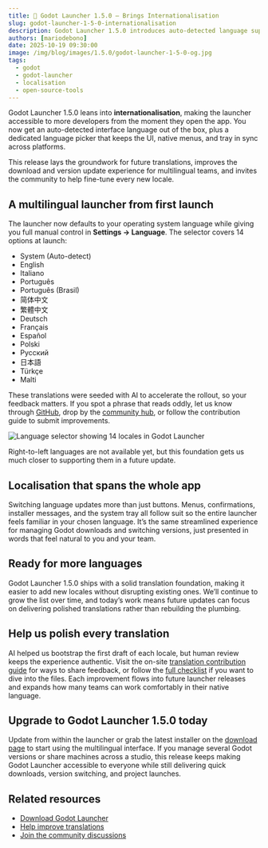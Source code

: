 ```yaml
---
title: 🚀 Godot Launcher 1.5.0 – Brings Internationalisation
slug: godot-launcher-1-5-0-internationalisation
description: Godot Launcher 1.5.0 introduces auto-detected language support, a manual locale picker, and a call for community feedback on AI-seeded translations.
authors: [mariodebono]
date: 2025-10-19 09:30:00
image: /img/blog/images/1.5.0/godot-launcher-1-5-0-og.jpg
tags:
  - godot
  - godot-launcher
  - localisation
  - open-source-tools
---
```


Godot Launcher 1.5.0 leans into **internationalisation**, making the launcher accessible to more developers from the moment they open the app. You now get an auto-detected interface language out of the box, plus a dedicated language picker that keeps the UI, native menus, and tray in sync across platforms.

<!-- truncate -->

This release lays the groundwork for future translations, improves the download and version update experience for multilingual teams, and invites the community to help fine-tune every new locale.

## A multilingual launcher from first launch

The launcher now defaults to your operating system language while giving you full manual control in **Settings → Language**. The selector covers 14 options at launch:

- System (Auto-detect)
- English
- Italiano
- Português
- Português (Brasil)
- 简体中文
- 繁體中文
- Deutsch
- Français
- Español
- Polski
- Русский
- 日本語
- Türkçe
- Malti

These translations were seeded with AI to accelerate the rollout, so your feedback matters. If you spot a phrase that reads oddly, let us know through [GitHub](https://github.com/godotlauncher/launcher/issues/new/choose), drop by the [community hub](/community/), or follow the contribution guide to submit improvements.

![Language selector showing 14 locales in Godot Launcher](/img/blog/images/1.5.0/godot-launcher-language-selector.webp)

Right-to-left languages are not available yet, but this foundation gets us much closer to supporting them in a future update.

## Localisation that spans the whole app

Switching language updates more than just buttons. Menus, confirmations, installer messages, and the system tray all follow suit so the entire launcher feels familiar in your chosen language. It’s the same streamlined experience for managing Godot downloads and switching versions, just presented in words that feel natural to you and your team.

## Ready for more languages

Godot Launcher 1.5.0 ships with a solid translation foundation, making it easier to add new locales without disrupting existing ones. We’ll continue to grow the list over time, and today’s work means future updates can focus on delivering polished translations rather than rebuilding the plumbing.

## Help us polish every translation

AI helped us bootstrap the first draft of each locale, but human review keeps the experience authentic. Visit the on-site [translation contribution guide](/contributing/translations) for ways to share feedback, or follow the [full checklist](https://docs.godotlauncher.org/contributing/translations/) if you want to dive into the files. Each improvement flows into future launcher releases and expands how many teams can work comfortably in their native language.

## Upgrade to Godot Launcher 1.5.0 today

Update from within the launcher or grab the latest installer on the [download page](/download/) to start using the multilingual interface. If you manage several Godot versions or share machines across a studio, this release keeps making Godot Launcher accessible to everyone while still delivering quick downloads, version switching, and project launches.

## Related resources

- [Download Godot Launcher](/download/)
- [Help improve translations](https://docs.godotlauncher.org/contributing/translations/)
- [Join the community discussions](/community/)
